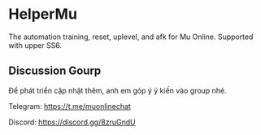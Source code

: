 # HelperMu
The automation training, reset, uplevel, and afk for Mu Online. Supported with upper SS6.


## Discussion Gourp
Để phát triển cập nhật thêm, anh em góp ý ý kiến vào group nhé. 

Telegram: https://t.me/muonlinechat

Discord: https://discord.gg/8zruGndU


